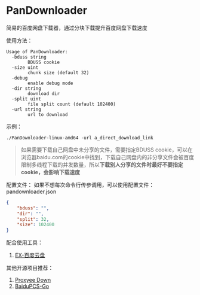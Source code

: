# PanDownloader
简易的百度网盘下载器，通过分块下载提升百度网盘下载速度

使用方法：
```shell
Usage of PanDownloader:
  -bduss string
        BDUSS cookie
  -size uint
        chunk size (default 32)
  -debug
        enable debug mode
  -dir string
        download dir
  -split uint
        file split count (default 102400)
  -url string
        url to download
```

示例：
```shell
./PanDownloader-linux-amd64 -url a_direct_download_link
```

> 如果需要下载自己网盘中未分享的文件，需要指定BDUSS cookie，可以在浏览器baidu.com的cookie中找到，下载自己网盘内的非分享文件会被百度限制多线程下载的并发数量，所以**下载别人分享的文件时最好不要指定cookie，会影响下载速度**

配置文件：
如果不想每次命令行传参调用，可以使用配置文件：pandownloader.json
```json
{
    "bduss": "",
    "dir": "",
    "split": 32,
    "size": 102400
}
```

配合使用工具：
1. [EX-百度云盘]

其他开源项目推荐：
1. [Proxyee Down]
2. [BaiduPCS-Go]

[EX-百度云盘]: https://github.com/gxvv/ex-baiduyunpan "导出下载地址脚本"
[Proxyee Down]: https://github.com/proxyee-down-org/proxyee-down "Java多线程分段下载器"
[BaiduPCS-Go]: https://github.com/iikira/BaiduPCS-Go "Go语言百度网盘客户端"
